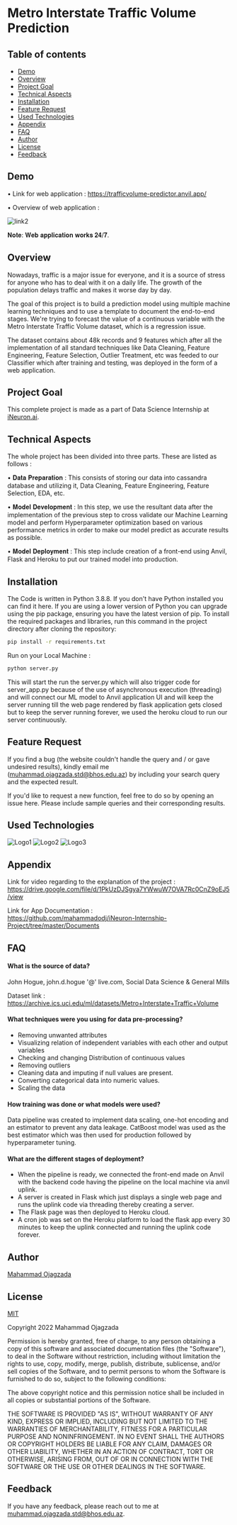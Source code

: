 
# Metro Interstate Traffic Volume Prediction



## Table of contents
* [Demo](#demo)
* [Overview](#overview)
* [Project Goal](#project-goal)
* [Technical Aspects](#technical-aspects)
* [Installation](#installation)
* [Feature Request](#feature-request)
* [Used Technologies](#used-technologies)
* [Appendix](#appendix)
* [FAQ](#faq) 
* [Author](#author)
* [License](#license)
* [Feedback](#feedback)

## Demo
• Link for web application : https://trafficvolume-predictor.anvil.app/

• Overview of web application :

![link2](https://media.giphy.com/media/Oot57tTVWNL4tQmT1G/giphy.gif)

𝐍𝐨𝐭𝐞: 𝐖𝐞𝐛 𝐚𝐩𝐩𝐥𝐢𝐜𝐚𝐭𝐢𝐨𝐧 𝐰𝐨𝐫𝐤𝐬 𝟐𝟒/𝟕.

## Overview
Nowadays, traffic is a major issue for everyone, and it is a source of stress for anyone
who has to deal with it on a daily life. The growth of the population delays traffic and
makes it worse day by day. 

The goal of this project is to build a prediction model using multiple machine learning
techniques and to use a template to document the end-to-end stages. We're trying to
forecast the value of a continuous variable with the Metro Interstate Traffic Volume
dataset, which is a regression issue.

The dataset contains about 48k records and 9 features which after all the implementation of all standard techniques like Data Cleaning, Feature Engineering, Feature Selection, Outlier Treatment, etc was feeded to our Classifier which after training and testing, was deployed in the form of a web application.
## Project Goal
This complete project is made as a part of Data Science Internship at [iNeuron.ai](https://internship.ineuron.ai/).
## Technical Aspects
The whole project has been divided into three parts. These are listed as follows :

• 	𝐃𝐚𝐭𝐚 𝐏𝐫𝐞𝐩𝐚𝐫𝐚𝐭𝐢𝐨𝐧 : This consists of storing our data into cassandra database and utilizing it, Data Cleaning, Feature Engineering, Feature Selection, EDA, etc.

• 	𝐌𝐨𝐝𝐞𝐥 𝐃𝐞𝐯𝐞𝐥𝐨𝐩𝐦𝐞𝐧𝐭 : In this step, we use the resultant data after the implementation of the previous step to cross validate our Machine Learning model and perform Hyperparameter optimization based on various performance metrics in order to make our model predict as accurate results as possible.

• 	𝐌𝐨𝐝𝐞𝐥 𝐃𝐞𝐩𝐥𝐨𝐲𝐦𝐞𝐧𝐭 : This step include creation of a front-end using Anvil, Flask and Heroku to put our trained model into production.
## Installation
The Code is written in Python 3.8.8. If you don't have Python installed you can find it here. If you are using a lower version of Python you can upgrade using the pip package, ensuring you have the latest version of pip. To install the required packages and libraries, run this command in the project directory after cloning the repository:
```bash
pip install -r requirements.txt
```
Run on your Local Machine :

```bash
python server.py
```
This will start the run the server.py which will also trigger code for server_app.py because of the use of asynchronous execution (threading) and will connect our ML model to Anvil application UI and will keep the server running till the web page rendered by flask application gets closed but to keep the server running forever, we used the heroku cloud to run our server continuously.
## Feature Request
If you find a bug (the website couldn't handle the query and / or gave undesired results), kindly email me (muhammad.ojagzada.std@bhos.edu.az) by including your search query and the expected result.

If you'd like to request a new function, feel free to do so by opening an issue here. Please include sample queries and their corresponding results.
## Used Technologies
![Logo1](https://www.vnurture.in/wp-content/uploads/2021/06/python.png)
![Logo2](https://encrypted-tbn0.gstatic.com/images?q=tbn:ANd9GcQ3rMs98s7QnAaOQ_Svrr2YlofhsRY00zAazntxoaIhHEsGI-PAr38hYZTN_gkS27T0-g&usqp=CAU)
![Logo3](https://www.realwire.com/twitter_writeitfiles/anvil-logo.jpg)




## Appendix
Link for video regarding to the explanation of the project :  
https://drive.google.com/file/d/1PkUzDJSgya7YWwuW7OVA7Rc0CnZ9oEJ5/view

Link for App Documentation :    
https://github.com/mahammadodj/iNeuron-Internship-Project/tree/master/Documents


## FAQ

#### What is the source of data?
John Hogue, john.d.hogue '@' live.com, Social Data Science & General Mills

Dataset link : 
https://archive.ics.uci.edu/ml/datasets/Metro+Interstate+Traffic+Volume


#### What techniques were you using for data pre-processing?
* Removing unwanted attributes
* Visualizing  relation of independent variables with each other and output variables
* Checking and changing Distribution of continuous values
* Removing outliers
* Cleaning data and imputing if null values are present. 
* Converting categorical data into numeric values.
* Scaling the data

#### How training was done or what models were used?

Data pipeline was created to implement data scaling, one-hot encoding and an estimator to prevent any data leakage. 
CatBoost model was used as the best estimator which was then used for production followed by hyperparameter tuning.

#### What are the different stages of deployment?

* When the pipeline is ready, we connected the front-end made on Anvil with the backend code having the pipeline on the local machine via anvil uplink. 
* A server is created in Flask which just displays a single web page and runs the uplink code via threading thereby creating a server.
* The Flask page was then deployed to Heroku cloud.
* A cron job was set on the Heroku platform to load the flask app every 30 minutes to keep the uplink connected and running the uplink code forever.


## Author

 [Mahammad Ojagzada](https://www.linkedin.com/in/mahammad-ojagzada/)


## License

[MIT](https://choosealicense.com/licenses/mit/)

Copyright 2022 Mahammad Ojagzada

Permission is hereby granted, free of charge, to any person obtaining a copy of this software and associated documentation files (the "Software"), to deal in the Software without restriction, including without limitation the rights to use, copy, modify, merge, publish, distribute, sublicense, and/or sell copies of the Software, and to permit persons to whom the Software is furnished to do so, subject to the following conditions:

The above copyright notice and this permission notice shall be included in all copies or substantial portions of the Software.

THE SOFTWARE IS PROVIDED "AS IS", WITHOUT WARRANTY OF ANY KIND, EXPRESS OR IMPLIED, INCLUDING BUT NOT LIMITED TO THE WARRANTIES OF MERCHANTABILITY, FITNESS FOR A PARTICULAR PURPOSE AND NONINFRINGEMENT. IN NO EVENT SHALL THE AUTHORS OR COPYRIGHT HOLDERS BE LIABLE FOR ANY CLAIM, DAMAGES OR OTHER LIABILITY, WHETHER IN AN ACTION OF CONTRACT, TORT OR OTHERWISE, ARISING FROM, OUT OF OR IN CONNECTION WITH THE SOFTWARE OR THE USE OR OTHER DEALINGS IN THE SOFTWARE.
## Feedback

If you have any feedback, please reach out to me at muhammad.ojagzada.std@bhos.edu.az.

